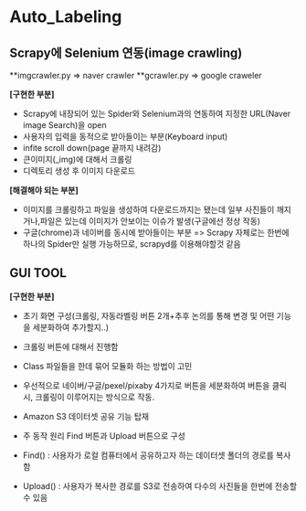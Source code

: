 # Auto_Labeling
## Scrapy에 Selenium 연동(image crawling)

**imgcrawler.py => naver crawler
**gcrawler.py => google craweler

**[구현한 부분]**
* Scrapy에 내장되어 있는 Spider와 Selenium과의 연동하여 지정한 URL(Naver image Search)을 open
* 사용자의 입력을 동적으로 받아들이는 부분(Keyboard input) 
* infite scroll down(page 끝까지 내려감)
* 큰이미지(_img)에 대해서 크롤링
* 디렉토리 생성 후 이미지 다운로드 

**[해결해야 되는 부분]**  
* 이미지를 크롤링하고 파일을 생성하여 다운로드까지는 됐는데 일부 사진들이 깨지거나,파일은 있는데 이미지가 안보이는 이슈가 발생(구글에선 정상 작동)
* 구글(chrome)과 네이버를 동시에 받아들이는 부분 => Scrapy 자체로는 한번에 하나의 Spider만 실행 가능하므로, scrapyd를 이용해야할것 같음

## GUI TOOL
**[구현한 부분]**
* 초기 화면 구성(크롤링, 자동라벨링 버튼 2개+추후 논의를 통해 변경 및 어떤 기능을 세분화하여 추가할지..) 
* 크롤링 버튼에 대해서 진행함
* Class 파일들을 한데 묶어 모듈화 하는 방법이 고민
* 우선적으로 네이버/구글/pexel/pixaby 4가지로 버튼을 세분화하여 버튼을 클릭 시, 크롤링이 이루어지는 방식으로 작동. 

* Amazon S3 데이터셋 공유 기능 탑재
* 주 동작 원리 Find 버튼과 Upload 버튼으로 구성
* Find() : 사용자가 로컬 컴퓨터에서 공유하고자 하는 데이터셋 폴더의 경로를 복사함
* Upload() : 사용자가 복사한 경로를 S3로 전송하여 다수의 사진들을 한번에 전송할 수 있음  



